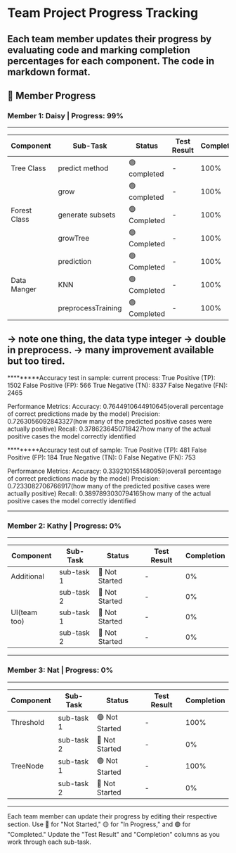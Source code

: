 # Team Project Progress Tracking

Each team member updates their progress by evaluating code and marking completion percentages for each component.
The  code in markdown format.
---

## 📝 Member Progress

### **Member 1: Daisy** | **Progress: 99%**  
---  

| Component   | Sub-Task             | Status          | Test Result | Completion |
|-------------|--------------        |-----------------|-------------|------------|
| Tree Class  | predict method      |  🟢completed       | -           | 100%         |
|             | grow                | 🟢 completed       | -           | 100%         |
| Forest Class  | generate subsets  | 🟢 Completed        | -           | 100%         |
|                | growTree         |  🟢Completed          | -           |  100%       |
|                | prediction       |  🟢Completed         | -           |  100%       |
| Data Manger | KNN                  |  🟢Completed  | -           | 100%         | 
|             | preprocessTraining   |   🟢Completed   | -           | 100%         |

-> note one thing, the data type integer -> double in preprocess.
-> many improvement available but too tired. 
---

*********Accuracy test in sample:
current process: 
True Positive (TP): 1502
False Positive (FP): 566
True Negative (TN): 8337
False Negative (FN): 2465

Performance Metrics:
Accuracy: 0.7644910644910645(overall percentage of correct predictions made by the model)
Precision: 0.7263056092843327(how many of the predicted positive cases were actually positive)
Recall: 0.3786236450718427how many of the actual positive cases the model correctly identified

*********Accuracy test out of sample:
True Positive (TP): 481
False Positive (FP): 184
True Negative (TN): 0
False Negative (FN): 753

Performance Metrics:
Accuracy: 0.3392101551480959(overall percentage of correct predictions made by the model)
Precision: 0.7233082706766917(how many of the predicted positive cases were actually positive)
Recall: 0.3897893030794165how many of the actual positive cases the model correctly identified

------------
### **Member 2: Kathy** | **Progress: 0%**  
---  

| Component   | Sub-Task     | Status          | Test Result | Completion |
|-------------|--------------|-----------------|-------------|------------|
| Additional  | sub-task 1   | 🔴 Not Started  | -           | 0%         |
|             | sub-task 2   | 🔴 Not Started  | -           | 0%         |
| UI(team too) | sub-task 1   | 🔴 Not Started  | -           | 0%         |
|             | sub-task 2   | 🔴 Not Started  | -           | 0%         |

---

### **Member 3: Nat** | **Progress: 0%**  
---  

| Component   | Sub-Task     | Status          | Test Result | Completion |
|-------------|--------------|-----------------|-------------|------------|
| Threshold   | sub-task 1   | 🟢 Not Started  | -           | 100%         |
|             | sub-task 2   | 🔴 Not Started  | -           | 0%         |
| TreeNode    | sub-task 1   | 🟢 Not Started  | -           | 100%         |
|             | sub-task 2   | 🔴 Not Started  | -           | 0%         |

---

Each team member can update their progress by editing their respective section. Use 🔴 for "Not Started," 🟡 for "In Progress," and 🟢 for "Completed." Update the "Test Result" and "Completion" columns as you work through each sub-task.

